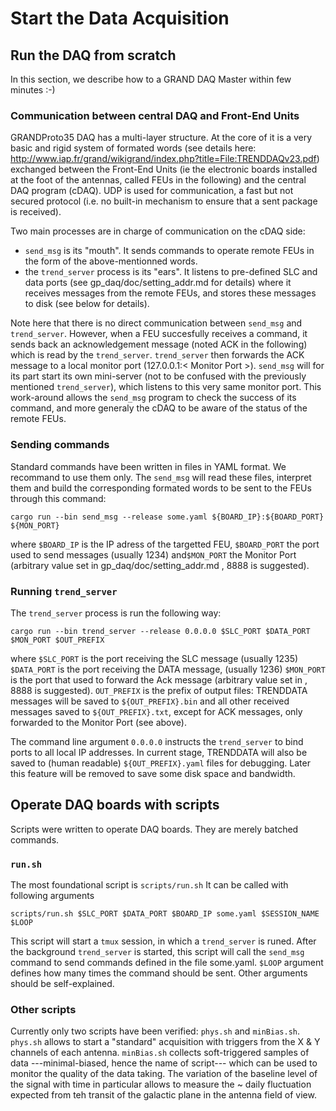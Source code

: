 # Start the Data Acquisition

## Run the DAQ from scratch 
In this section, we describe how to a GRAND DAQ Master within few minutes :-)


### Communication between central DAQ and Front-End Units
GRANDProto35 DAQ has a multi-layer structure. At the core of it is a very basic and rigid system of formated words (see details here: http://www.iap.fr/grand/wikigrand/index.php?title=File:TRENDDAQv23.pdf) exchanged between the Front-End Units (ie the electronic boards installed at the foot of the antennas, called FEUs in the following) and the central DAQ program (cDAQ). UDP is used for communication, a fast but not secured protocol (i.e. no built-in mechanism to ensure that a sent package is received).

Two main processes are in charge of communication on the cDAQ side:
- ```send_msg``` is its "mouth". It sends commands to operate remote FEUs in the form of the above-mentionned words. 
- the ```trend_server``` process is its "ears". It listens to pre-defined SLC and data ports (see 
        gp_daq/doc/setting_addr.md
       for details) where it receives messages from the remote FEUs, and stores these messages to disk (see below for details).

Note here that there is no direct communication between ```send_msg``` and ```trend_server```. However, when a FEU succesfully receives a command, it sends back an acknowledgement message (noted ACK in the following) which is read by the ```trend_server```. ```trend_server``` then forwards the ACK message to a local monitor port (127.0.0.1:< Monitor Port >). ```send_msg``` will for its part start its own mini-server (not to be confused with the previously mentioned ```trend_server```), which listens to this very same monitor port. This work-around allows the ```send_msg``` program to check the success of its command, and more generaly the cDAQ to be aware of the status of the remote FEUs.

### Sending commands

Standard commands have been written in files in YAML format. We recommand to use them only. The ```send_msg``` will read these files, interpret them and build the corresponding formated words to be sent to the FEUs through this command:
```
cargo run --bin send_msg --release some.yaml ${BOARD_IP}:${BOARD_PORT} ${MON_PORT}
```
where ```$BOARD_IP``` is the IP adress of the targetted FEU, ```$BOARD_PORT``` the port used to send messages (usually 1234) and```$MON_PORT``` the Monitor Port (arbitrary value set in 
        gp_daq/doc/setting_addr.md
      , 8888 is suggested).


### Running ```trend_server```

The ```trend_server``` process is run the following way:

```
cargo run --bin trend_server --release 0.0.0.0 $SLC_PORT $DATA_PORT $MON_PORT $OUT_PREFIX
```
where ```$SLC_PORT``` is the port receiving the SLC message (usually 1235)
```$DATA_PORT``` is the port receiving the DATA message, (usually 1236)
```$MON_PORT``` is the port that used to forward the Ack message (arbitrary value set in , 8888 is suggested).
```OUT_PREFIX``` is the prefix of output files: TRENDDATA messages will be saved to ```${OUT_PREFIX}.bin``` and all other received messages saved to ```${OUT_PREFIX}.txt```, except for ACK messages, only forwarded to the Monitor Port (see above).

The command line argument ```0.0.0.0``` instructs the ```trend_server``` to bind ports to all local IP addresses.
In current stage, TRENDDATA will also be saved to (human readable) ```${OUT_PREFIX}.yaml``` files for debugging.
Later this feature will be removed to save some disk space and bandwidth.



## Operate DAQ boards with scripts
Scripts were written to operate DAQ boards. They are merely batched commands.

### ```run.sh```
The most foundational script is ```scripts/run.sh```
It can be called with following arguments
```
scripts/run.sh $SLC_PORT $DATA_PORT $BOARD_IP some.yaml $SESSION_NAME $LOOP
``` 
This script will start a ```tmux``` session, in which a ```trend_server``` is runed.
After the background ```trend_server``` is started, this script will call the ```send_msg``` command to send commands defined in the file some.yaml.
```$LOOP``` argument defines how many times the command should be sent. Other arguments should be self-explained.

### Other scripts
Currently only two scripts have been verified: ```phys.sh``` and ```minBias.sh```. ```phys.sh``` allows to start a "standard" acquisition with triggers from the X & Y channels of each antenna. ```minBias.sh``` collects soft-triggered samples of data ---minimal-biased, hence the name of script--- which can be used to monitor the quality of the data taking. The variation of the baseline level of the signal with time in particular allows to measure the ~ daily fluctuation expected from teh transit of the galactic plane in the antenna field of view.

